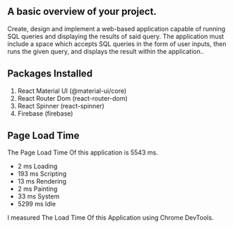 ## A basic overview of your project.
Create, design and implement a web-based application capable of running SQL queries and displaying the results of said query. The application must include a space which accepts SQL queries in the form of user inputs, then runs the given query, and displays the result within the application..

## Packages Installed
1. React Material UI (@material-ui/core)
2. React Router Dom (react-router-dom)
3. React Spinner (react-spinner)
4. Firebase (firebase)

## Page Load Time
The Page Load Time Of this application is 5543 ms.
- 2 ms  Loading
- 193 ms  Scripting
- 13 ms  Rendering
- 2 ms  Painting
- 33 ms  System
- 5299 ms  Idle

I measured The Load Time Of this Application using Chrome DevTools.
